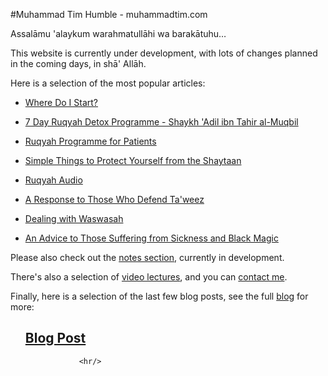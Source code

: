[title: Muhammad Tim Humble - muhammadtim.com]:/
[menu: Home]:/
[menu-locgroup: primary]:/
[order: 1]:/

#Muhammad Tim Humble - muhammadtim.com

Assalāmu 'alaykum warahmatullāhi wa barakātuhu…

This website is currently under development, with lots of changes planned in the coming days, in shā' Allāh.

Here is a selection of the most popular articles:

* [Where Do I Start?](/posts/where-do-i-start.md)

* [7 Day Ruqyah Detox Programme - Shaykh 'Adil ibn Tahir al-Muqbil](/7dayrd.md)

* [Ruqyah Programme for Patients](/programme.md)

* [Simple Things to Protect Yourself from the Shaytaan](/protectys.md)

* [Ruqyah Audio](/audio.md)

* [A Response to Those Who Defend Ta'weez](/taweez.md)

* [Dealing with Waswasah](/waswasah.md)

* [An Advice to Those Suffering from Sickness and Black Magic](/anadvice.md)

Please also check out the [notes section](/notes.md), currently in development.

There's also a selection of [video lectures](/video.md), and you can [contact me](/contact).

Finally, here is a selection of the last few blog posts, see the full [blog](/blog.md) for more:

<ul data-lift="blog.posts?max=3" style="list-style-type: none;">
        <h2><a data-post="link" href="/blog.md">Blog Post</a></h2>

				<hr/>
</ul>

